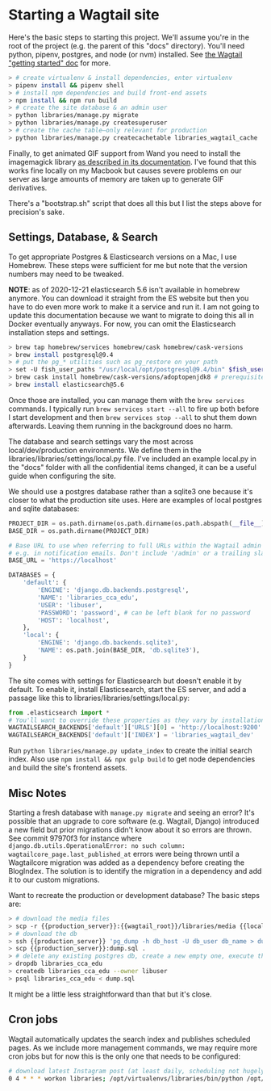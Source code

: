 # Starting a Wagtail site

Here's the basic steps to starting this project. We'll assume you're in the root of the project (e.g. the parent of this "docs" directory). You'll need python, pipenv, postgres, and node (or nvm) installed. See [the Wagtail "getting started" doc](http://docs.wagtail.io/en/v1.10.1/getting_started/tutorial.html) for more.

```sh
> # create virtualenv & install dependencies, enter virtualenv
> pipenv install && pipenv shell
> # install npm dependencies and build front-end assets
> npm install && npm run build
> # create the site database & an admin user
> python libraries/manage.py migrate
> python libraries/manage.py createsuperuser
> # create the cache table—only relevant for production
> python libraries/manage.py createcachetable libraries_wagtail_cache
```

Finally, to get animated GIF support from Wand you need to install the imagemagick library [as described in its documentation](http://docs.wand-py.org/en/latest/guide/install.html). I've found that this works fine locally on my Macbook but causes severe problems on our server as large amounts of memory are taken up to generate GIF derivatives.

There's a "bootstrap.sh" script that does all this but I list the steps above for precision's sake.

## Settings, Database, & Search

To get appropriate Postgres & Elasticsearch versions on a Mac, I use Homebrew. These steps were sufficient for me but note that the version numbers may need to be tweaked.

**NOTE**: as of 2020-12-21 elasticsearch 5.6 isn't available in homebrew anymore. You can download it straight from the ES website but then you have to do even more work to make it a service and run it. I am not going to update this documentation because we want to migrate to doing this all in Docker eventually anyways. For now, you can omit the Elasticsearch installation steps and settings.

```sh
> brew tap homebrew/services homebrew/cask homebrew/cask-versions
> brew install postgresql@9.4
> # put the pg_* utilities such as pg_restore on your path
> set -U fish_user_paths "/usr/local/opt/postgresql@9.4/bin" $fish_user_paths
> brew cask install homebrew/cask-versions/adoptopenjdk8 # prerequisite for elasticsearch
> brew install elasticsearch@5.6
```

Once those are installed, you can manage them with the `brew services` commands. I typically run `brew services start --all` to fire up both before I start development and then `brew services stop --all` to shut them down afterwards. Leaving them running in the background does no harm.

The database and search settings vary the most across local/dev/production environments. We define them in the libraries/libraries/settings/local.py file. I've included an example local.py in the "docs" folder with all the confidential items changed, it can be a useful guide when configuring the site.

We should use a postgres database rather than a sqlite3 one because it's closer to what the production site uses. Here are examples of local postgres and sqlite databases:

```python
PROJECT_DIR = os.path.dirname(os.path.dirname(os.path.abspath(__file__)))
BASE_DIR = os.path.dirname(PROJECT_DIR)

# Base URL to use when referring to full URLs within the Wagtail admin backend -
# e.g. in notification emails. Don't include '/admin' or a trailing slash
BASE_URL = 'https://localhost'

DATABASES = {
    'default': {
        'ENGINE': 'django.db.backends.postgresql',
        'NAME': 'libraries_cca_edu',
        'USER': 'libuser',
        'PASSWORD': 'password', # can be left blank for no password
        'HOST': 'localhost',
    },
    'local': {
        'ENGINE': 'django.db.backends.sqlite3',
        'NAME': os.path.join(BASE_DIR, 'db.sqlite3'),
    }
}
```

The site comes with settings for Elasticsearch but doesn't enable it by default. To enable it, install Elasticsearch, start the ES server, and add a passage like this to libraries/libraries/settings/local.py:

```python
from .elasticsearch import *
# You'll want to override these properties as they vary by installation
WAGTAILSEARCH_BACKENDS['default']['URLS'][0] = 'http://localhost:9200'
WAGTAILSEARCH_BACKENDS['default']['INDEX'] = 'libraries_wagtail_dev'
```

Run `python libraries/manage.py update_index` to create the initial search index. Also use `npm install && npx gulp build` to get node dependencies and build the site's frontend assets.

## Misc Notes

Starting a fresh database with `manage.py migrate` and seeing an error? It's possible that an upgrade to core software (e.g. Wagtail, Django) introduced a new field but prior migrations didn't know about it so errors are thrown. See commit 97970f3 for instance where `django.db.utils.OperationalError: no such column: wagtailcore_page.last_published_at` errors were being thrown until a Wagtailcore migration was added as a dependency before creating the BlogIndex. The solution is to identify the migration in a dependency and add it to our custom migrations.

Want to recreate the production or development database? The basic steps are:

```sh
> # download the media files
> scp -r {{production_server}}:{{wagtail_root}}/libraries/media {{local_root}}/libraries
> # download the db
> ssh {{production_server}} 'pg_dump -h db_host -U db_user db_name > dump.sql'
> scp {{production_server}}:dump.sql .
> # delete any existing postgres db, create a new empty one, execute the dumped SQL
> dropdb libraries_cca_edu
> createdb libraries_cca_edu --owner libuser
> psql libraries_cca_edu < dump.sql
```

It might be a little less straightforward than that but it's close.

## Cron jobs

Wagtail automatically updates the search index and publishes scheduled pages. As we include more management commands, we may require more cron jobs but for now this is the only one that needs to be configured:

```sh
# download latest Instagram post (at least daily, scheduling not hugely important)
0 4 * * * workon libraries; /opt/virtualenvs/libraries/bin/python /opt/libraries_wagtail/libraries/manage.py instagram
```
